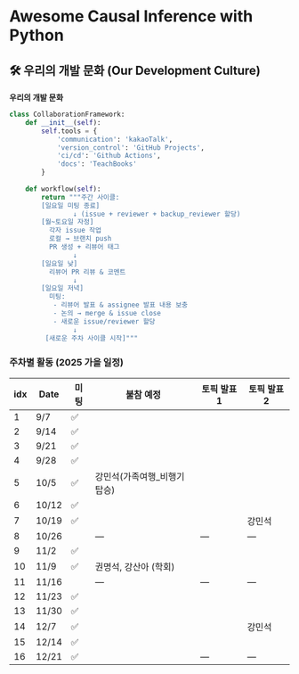 # Awesome Causal Inference with Python

## 🛠️ 우리의 개발 문화 (Our Development Culture)
**우리의 개발 문화**  
```python
class CollaborationFramework:
    def __init__(self):
        self.tools = {
            'communication': 'kakaoTalk',
            'version_control': 'GitHub Projects',
            'ci/cd': 'Github Actions',
            'docs': 'TeachBooks'
        }
    
    def workflow(self):
        return """주간 사이클:
        [일요일 미팅 종료]
                ↓ (issue + reviewer + backup_reviewer 할당)
        [월~토요일 자정]
          각자 issue 작업
          로컬 → 브랜치 push
          PR 생성 + 리뷰어 태그
                ↓
        [일요일 낮]
          리뷰어 PR 리뷰 & 코멘트
                ↓
        [일요일 저녁]
          미팅:
           - 리뷰어 발표 & assignee 발표 내용 보충
           - 논의 → merge & issue close
           - 새로운 issue/reviewer 할당
                ↓
         [새로운 주차 사이클 시작]"""
```


### 주차별 활동 (2025 가을 일정)

| idx | Date | 미팅 | 불참 예정 | 토픽 발표 1 | 토픽 발표 2 |
| --- | ---- | ---- | -------- | ----------- | ----------- |
| 1 | 9/7 | ✅ |  |  |  |
| 2 | 9/14 | ✅ |  |  |  |
| 3 | 9/21 | ✅ |  |  |  |
| 4 | 9/28 | ✅ |  |  |  |
| 5 | 10/5 | ✅ | 강민석(가족여행_비행기 탑승)  |  |  |
| 6 | 10/12 | ✅ |   |  |  |
| 7 | 10/19 | ✅ |  |  | 강민석 |
| 8 | 10/26 |  | — | — | — |
| 9 | 11/2 | ✅ |  |  |  |
| 10 | 11/9 | ✅ | 권명석, 강산아 (학회) |  |  |
| 11 | 11/16 |  | — | — | — |
| 12 | 11/23 | ✅ |  |  |  |
| 13 | 11/30 | ✅ |  |  |  |
| 14 | 12/7 | ✅ |  |  | 강민석 |
| 15 | 12/14 | ✅ |  |  |  |
| 16 | 12/21 | ✅ |  | — | — |